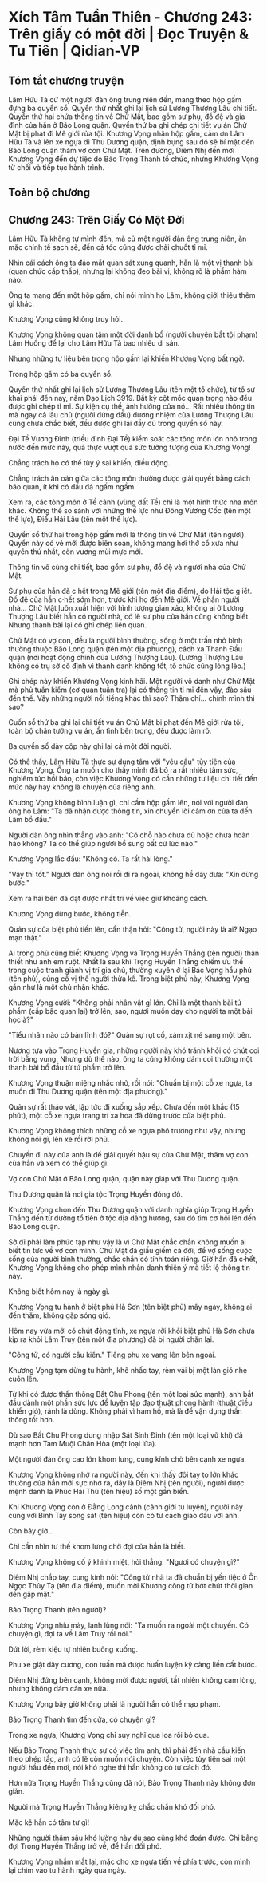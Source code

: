 # Xích Tâm Tuần Thiên - Chương 243: Trên giấy có một đời | Đọc Truyện & Tu Tiên | Qidian-VP



## Tóm tắt chương truyện

Lâm Hữu Tà cử một người đàn ông trung niên đến, mang theo hộp gấm đựng ba quyển sổ. Quyển thứ nhất ghi lại lịch sử Lương Thượng Lâu chi tiết. Quyển thứ hai chứa thông tin về Chử Mật, bao gồm sư phụ, đồ đệ và gia đình của hắn ở Bão Long quận. Quyển thứ ba ghi chép chi tiết vụ án Chử Mật bị phạt đi Mê giới rửa tội. Khương Vọng nhận hộp gấm, cảm ơn Lâm Hữu Tà và lên xe ngựa đi Thu Dương quận, định bụng sau đó sẽ bí mật đến Bão Long quận thăm vợ con Chử Mật. Trên đường, Diêm Nhị đến mời Khương Vọng đến dự tiệc do Bảo Trọng Thanh tổ chức, nhưng Khương Vọng từ chối và tiếp tục hành trình.


## Toàn bộ chương

## Chương 243: Trên Giấy Có Một Đời

Lâm Hữu Tà không tự mình đến, mà cử một người đàn ông trung niên, ăn mặc chỉnh tề sạch sẽ, đến cả tóc cũng được chải chuốt tỉ mỉ.

Nhìn cái cách ông ta đảo mắt quan sát xung quanh, hẳn là một vị thanh bài (quan chức cấp thấp), nhưng lại không đeo bài vị, không rõ là phẩm hàm nào.

Ông ta mang đến một hộp gấm, chỉ nói mình họ Lâm, không giới thiệu thêm gì khác.

Khương Vọng cũng không truy hỏi.

Khương Vọng không quan tâm một đời danh bổ (người chuyên bắt tội phạm) Lâm Huống để lại cho Lâm Hữu Tà bao nhiêu di sản.

Nhưng những tư liệu bên trong hộp gấm lại khiến Khương Vọng bất ngờ.

Trong hộp gấm có ba quyển sổ.

Quyển thứ nhất ghi lại lịch sử Lương Thượng Lâu (tên một tổ chức), từ tổ sư khai phái đến nay, năm Đạo Lịch 3919. Bất kỳ cột mốc quan trọng nào đều được ghi chép tỉ mỉ. Sự kiện cụ thể, ảnh hưởng của nó... Rất nhiều thông tin mà ngay cả lâu chủ (người đứng đầu) đương nhiệm của Lương Thượng Lâu cũng chưa chắc biết, đều được ghi lại đầy đủ trong quyển sổ này.

Đại Tề Vương Đình (triều đình Đại Tề) kiểm soát các tông môn lớn nhỏ trong nước đến mức này, quả thực vượt quá sức tưởng tượng của Khương Vọng!

Chẳng trách họ có thể tùy ý sai khiến, điều động.

Chẳng trách ân oán giữa các tông môn thường được giải quyết bằng cách báo quan, ít khi có đấu đá ngấm ngầm.

Xem ra, các tông môn ở Tề cảnh (vùng đất Tề) chỉ là một hình thức nha môn khác. Không thể so sánh với những thế lực như Đông Vương Cốc (tên một thế lực), Điếu Hải Lâu (tên một thế lực).

Quyển sổ thứ hai trong hộp gấm mới là thông tin về Chử Mật (tên người). Quyển này có vẻ mới được biên soạn, không mang hơi thở cổ xưa như quyển thứ nhất, còn vương mùi mực mới.

Thông tin vô cùng chi tiết, bao gồm sư phụ, đồ đệ và người nhà của Chử Mật.

Sư phụ của hắn đã c·hết trong Mê giới (tên một địa điểm), do Hải tộc g·iết. Đồ đệ của hắn c·hết sớm hơn, trước khi họ đến Mê giới. Về phần người nhà... Chử Mật luôn xuất hiện với hình tượng gian xảo, không ai ở Lương Thượng Lâu biết hắn có người nhà, có lẽ sư phụ của hắn cũng không biết. Nhưng thanh bài lại có ghi chép liên quan.

Chử Mật có vợ con, đều là người bình thường, sống ở một trấn nhỏ bình thường thuộc Bão Long quận (tên một địa phương), cách xa Thanh Đầu quận (nơi hoạt động chính của Lương Thượng Lâu). (Lương Thượng Lâu không có trụ sở cố định vì thanh danh không tốt, tổ chức cũng lỏng lẻo.)

Ghi chép này khiến Khương Vọng kinh hãi. Một người vô danh như Chử Mật mà phủ tuần kiểm (cơ quan tuần tra) lại có thông tin tỉ mỉ đến vậy, đào sâu đến thế. Vậy những người nổi tiếng khác thì sao? Thậm chí... chính mình thì sao?

Cuốn sổ thứ ba ghi lại chi tiết vụ án Chử Mật bị phạt đến Mê giới rửa tội, toàn bộ chân tướng vụ án, ẩn tình bên trong, đều được làm rõ.

Ba quyển sổ dày cộp này ghi lại cả một đời người.

Có thể thấy, Lâm Hữu Tà thực sự dụng tâm với "yêu cầu" tùy tiện của Khương Vọng. Ông ta muốn cho thấy mình đã bỏ ra rất nhiều tâm sức, nghiêm túc hồi báo, còn việc Khương Vọng có cần những tư liệu chi tiết đến mức này hay không là chuyện của riêng anh.

Khương Vọng không bình luận gì, chỉ cầm hộp gấm lên, nói với người đàn ông họ Lâm: "Ta đã nhận được thông tin, xin chuyển lời cảm ơn của ta đến Lâm bổ đầu."

Người đàn ông nhìn thẳng vào anh: "Có chỗ nào chưa đủ hoặc chưa hoàn hảo không? Ta có thể giúp ngươi bổ sung bất cứ lúc nào."

Khương Vọng lắc đầu: "Không có. Ta rất hài lòng."

"Vậy thì tốt." Người đàn ông nói rồi đi ra ngoài, không hề dây dưa: "Xin dừng bước."

Xem ra hai bên đã đạt được nhất trí về việc giữ khoảng cách.

Khương Vọng dừng bước, không tiễn.

Quản sự của biệt phủ tiến lên, cẩn thận hỏi: "Công tử, người này là ai? Ngạo mạn thật."

Ai trong phủ cũng biết Khương Vọng và Trọng Huyền Thắng (tên người) thân thiết như anh em ruột. Nhất là sau khi Trọng Huyền Thắng chiếm ưu thế trong cuộc tranh giành vị trí gia chủ, thường xuyên ở lại Bác Vọng hầu phủ (tên phủ), củng cố vị thế người thừa kế. Trong biệt phủ này, Khương Vọng gần như là một chủ nhân khác.

Khương Vọng cười: "Không phải nhân vật gì lớn. Chỉ là một thanh bài tứ phẩm (cấp bậc quan lại) trở lên, sao, ngươi muốn dạy cho người ta một bài học à?"

"Tiểu nhân nào có bản lĩnh đó?" Quản sự rụt cổ, xám xịt né sang một bên.

Nương tựa vào Trọng Huyền gia, những người này khó tránh khỏi có chút coi trời bằng vung. Nhưng dù thế nào, ông ta cũng không dám coi thường một thanh bài bổ đầu từ tứ phẩm trở lên.

Khương Vọng thuận miệng nhắc nhở, rồi nói: "Chuẩn bị một cỗ xe ngựa, ta muốn đi Thu Dương quận (tên một địa phương)."

Quản sự rất tháo vát, lập tức đi xuống sắp xếp. Chưa đến một khắc (15 phút), một cỗ xe ngựa trang trí xa hoa đã dừng trước cửa biệt phủ.

Khương Vọng không thích những cỗ xe ngựa phô trương như vậy, nhưng không nói gì, lên xe rồi rời phủ.

Chuyến đi này của anh là để giải quyết hậu sự của Chử Mật, thăm vợ con của hắn và xem có thể giúp gì.

Vợ con Chử Mật ở Bão Long quận, quận này giáp với Thu Dương quận.

Thu Dương quận là nơi gia tộc Trọng Huyền đóng đô.

Khương Vọng chọn đến Thu Dương quận với danh nghĩa giúp Trọng Huyền Thắng đến từ đường tổ tiên ở tộc địa dâng hương, sau đó tìm cơ hội lén đến Bão Long quận.

Sở dĩ phải làm phức tạp như vậy là vì Chử Mật chắc chắn không muốn ai biết tin tức về vợ con mình. Chử Mật đã giấu giếm cả đời, để vợ sống cuộc sống của người bình thường, chắc chắn có tính toán riêng. Giờ hắn đã c·hết, Khương Vọng không cho phép mình nhân danh thiện ý mà tiết lộ thông tin này.

Không biết hôm nay là ngày gì.

Khương Vọng tu hành ở biệt phủ Hà Sơn (tên biệt phủ) mấy ngày, không ai đến thăm, không gặp sóng gió.

Hôm nay vừa mới có chút động tĩnh, xe ngựa rời khỏi biệt phủ Hà Sơn chưa kịp ra khỏi Lâm Truy (tên một địa phương) đã bị người chặn lại.

"Công tử, có người cầu kiến." Tiếng phu xe vang lên bên ngoài.

Khương Vọng tạm dừng tu hành, khẽ nhấc tay, rèm vải bị một làn gió nhẹ cuốn lên.

Từ khi có được thần thông Bất Chu Phong (tên một loại sức mạnh), anh bắt đầu dành một phần sức lực để luyện tập đạo thuật phong hành (thuật điều khiển gió), rảnh là dùng. Không phải vì ham hố, mà là để vận dụng thần thông tốt hơn.

Dù sao Bất Chu Phong dung nhập Sát Sinh Đinh (tên một loại vũ khí) đã mạnh hơn Tam Muội Chân Hỏa (một loại lửa).

Một người đàn ông cao lớn khom lưng, cung kính chờ bên cạnh xe ngựa.

Khương Vọng không nhớ ra người này, đến khi thấy đôi tay to lớn khác thường của hắn mới sực nhớ ra, đây là Diêm Nhị (tên người), người được mệnh danh là Phúc Hải Thủ (tên hiệu) số một gần biển.

Khi Khương Vọng còn ở Đằng Long cảnh (cảnh giới tu luyện), người này cùng với Bình Tây song sát (tên hiệu) còn có tư cách giao đấu với anh.

Còn bây giờ...

Chỉ cần nhìn tư thế khom lưng chờ đợi của hắn là biết.

Khương Vọng không cố ý khinh miệt, hỏi thẳng: "Ngươi có chuyện gì?"

Diêm Nhị chắp tay, cung kính nói: "Công tử nhà ta đã chuẩn bị yến tiệc ở Ôn Ngọc Thủy Tạ (tên địa điểm), muốn mời Khương công tử bớt chút thời gian đến gặp mặt."

Bảo Trọng Thanh (tên người)?

Khương Vọng nhíu mày, lạnh lùng nói: "Ta muốn ra ngoài một chuyến. Có chuyện gì, đợi ta về Lâm Truy rồi nói."

Dứt lời, rèm kiệu tự nhiên buông xuống.

Phu xe giật dây cương, con tuấn mã được huấn luyện kỹ càng liền cất bước.

Diêm Nhị đứng bên cạnh, không mời được người, tất nhiên không cam lòng, nhưng không dám cản xe nữa.

Khương Vọng bây giờ không phải là người hắn có thể mạo phạm.

Bảo Trọng Thanh tìm đến cửa, có chuyện gì?

Trong xe ngựa, Khương Vọng chỉ suy nghĩ qua loa rồi bỏ qua.

Nếu Bảo Trọng Thanh thực sự có việc tìm anh, thì phải đến nhà cầu kiến theo phép tắc, anh có lẽ còn muốn nói chuyện. Còn việc tùy tiện sai một người hầu đến mời, nói khó nghe thì hắn không có tư cách đó.

Hơn nữa Trọng Huyền Thắng cũng đã nói, Bảo Trọng Thanh này không đơn giản.

Người mà Trọng Huyền Thắng kiêng kỵ chắc chắn khó đối phó.

Mặc kệ hắn có tâm tư gì!

Những người thâm sâu khó lường này dù sao cũng khó đoán được. Chi bằng đợi Trọng Huyền Thắng trở về, để hắn đối phó.

Khương Vọng nhắm mắt lại, mặc cho xe ngựa tiến về phía trước, còn mình lại chìm vào tu hành ngày qua ngày.